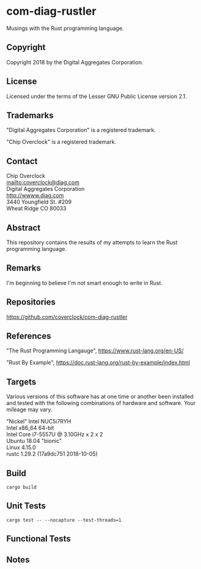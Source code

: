 # com-diag-rustler

Musings with the Rust programming language.

## Copyright

Copyright 2018 by the Digital Aggregates Corporation.

## License

Licensed under the terms of the Lesser GNU Public License version 2.1.

## Trademarks

"Digital Aggregates Corporation" is a registered trademark.

"Chip Overclock" is a registered trademark.

## Contact

Chip Overclock    
<mailto:coverclock@diag.com>    
Digital Aggregates Corporation    
<http://wwww.diag.com>    
3440 Youngfield St. #209    
Wheat Ridge CO 80033    

## Abstract

This repository contains the results of my attempts to learn the Rust
programming language.

## Remarks

I'm beginning to believe I'm not smart enough to write in Rust.

## Repositories

<https://github.com/coverclock/com-diag-rustler>

## References

"The Rust Programming Langauge",
<https://www.rust-lang.org/en-US/>

"Rust By Example",
<https://doc.rust-lang.org/rust-by-example/index.html>

## Targets

Various versions of this software has at one time or another been installed
and tested with the following combinations of hardware and software. Your
mileage may vary.

"Nickel"
Intel NUC5i7RYH    
Intel x86_64 64-bit    
Intel Core i7-5557U @ 3.10GHz x 2 x 2    
Ubuntu 18.04 "bionic"    
Linux 4.15.0    
rustc 1.29.2 (17a9dc751 2018-10-05)    

## Build

    cargo build

## Unit Tests

    cargo test -- --nocapture --test-threads=1

## Functional Tests

## Notes


